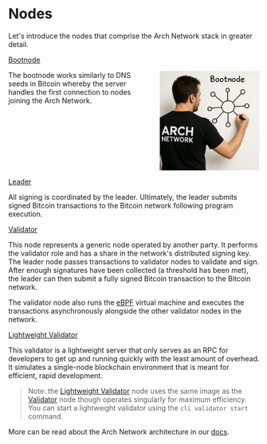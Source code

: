 # Nodes

Let's introduce the nodes that comprise the Arch Network stack in greater detail.

[Bootnode]

<div style="display: flex; align-items: flex-start; gap: 20px;">
<div>
The bootnode works similarly to DNS seeds in Bitcoin whereby the server handles the first connection to nodes joining the Arch Network.
</div>
<img src="../images/bootnode.png" alt="Bootnode" style="width: 200px; flex-shrink: 0;" />
</div>

[Leader]

All signing is coordinated by the leader. Ultimately, the leader submits signed Bitcoin transactions to the Bitcoin network following program execution.
    
[Validator]
  
This node represents a generic node operated by another party. It performs the validator role and has a share in the network's distributed signing key. The leader node passes transactions to validator nodes to validate and sign. After enough signatures have been collected (a threshold has been met), the leader can then submit a fully signed Bitcoin transaction to the Bitcoin network.

The validator node also runs the [eBPF] virtual machine and executes the transactions asynchronously alongside the other validator nodes in the network.

[Lightweight Validator]

This validator is a lightweight server that only serves as an RPC for developers to get up and running quickly with the least amount of overhead. It simulates a single-node blockchain environment that is meant for efficient, rapid development.

> Note: the [Lightweight Validator] node uses the same image as the [Validator] node though operates singularly for maximum efficiency. You can start a lightweight validator using the `cli validator start` command.
 
More can be read about the Arch Network architecture in our [docs].

<!-- External -->
[docs]: https://docs.arch.network
[eBPF]: https://ebpf.io/
[Bootnode]: https://github.com/Arch-Network/arch-node
[Leader]: https://github.com/Arch-Network/arch-node
[Validator]: https://github.com/Arch-Network/arch-node
[Lightweight Validator]: https://github.com/Arch-Network/arch-node
